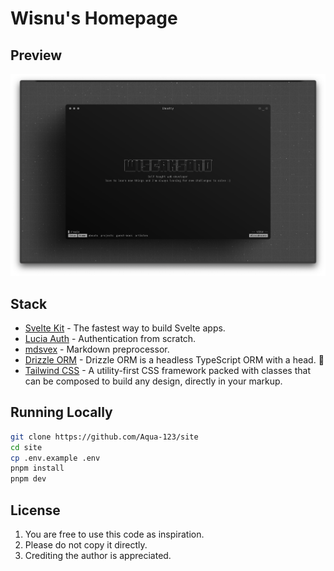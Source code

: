 # Wisnu's Homepage

## Preview

![Preview 1](./static/preview-1.png)

## Stack

- [Svelte Kit](https://svelte.dev/) - The fastest way to build Svelte apps.
- [Lucia Auth](https://lucia-auth.com/) - Authentication from scratch.
- [mdsvex](https://mdsvex.pngwn.io/) - Markdown preprocessor.
- [Drizzle ORM](https://orm.drizzle.team/) - Drizzle ORM is a headless TypeScript ORM with a head. 🐲
- [Tailwind CSS](https://tailwindcss.com) - A utility-first CSS framework packed with classes that can be composed to build any design, directly in your markup.

## Running Locally

```bash
git clone https://github.com/Aqua-123/site
cd site
cp .env.example .env
pnpm install
pnpm dev
```

## License

1. You are free to use this code as inspiration.
2. Please do not copy it directly.
3. Crediting the author is appreciated.
